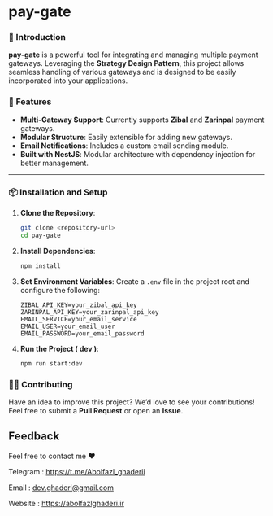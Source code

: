 
# pay-gate

### 🎯 Introduction
**pay-gate** is a powerful tool for integrating and managing multiple payment gateways. Leveraging the **Strategy Design Pattern**, this project allows seamless handling of various gateways and is designed to be easily incorporated into your applications.

### 🚀 Features
- **Multi-Gateway Support**: Currently supports **Zibal** and **Zarinpal** payment gateways.
- **Modular Structure**: Easily extensible for adding new gateways.
- **Email Notifications**: Includes a custom email sending module.
- **Built with NestJS**: Modular architecture with dependency injection for better management.

---

### 📦 Installation and Setup

1. **Clone the Repository**:
    ```bash
    git clone <repository-url>
    cd pay-gate
    ```

2. **Install Dependencies**:
    ```bash
    npm install
    ```

3. **Set Environment Variables**:
    Create a `.env` file in the project root and configure the following:
    ```plaintext
    ZIBAL_API_KEY=your_zibal_api_key
    ZARINPAL_API_KEY=your_zarinpal_api_key
    EMAIL_SERVICE=your_email_service
    EMAIL_USER=your_email_user
    EMAIL_PASSWORD=your_email_password
    ```

4. **Run the Project ( dev )**:
    ```bash
    npm run start:dev
    ```



### 👨‍💻 Contributing
Have an idea to improve this project? We’d love to see your contributions! Feel free to submit a **Pull Request** or open an **Issue**.

## Feedback

Feel free to contact me  ❤️

Telegram : https://t.me/Abolfazl_ghaderii 

Email : dev.ghaderi@gmail.com   

Website : https://abolfazlghaderi.ir


